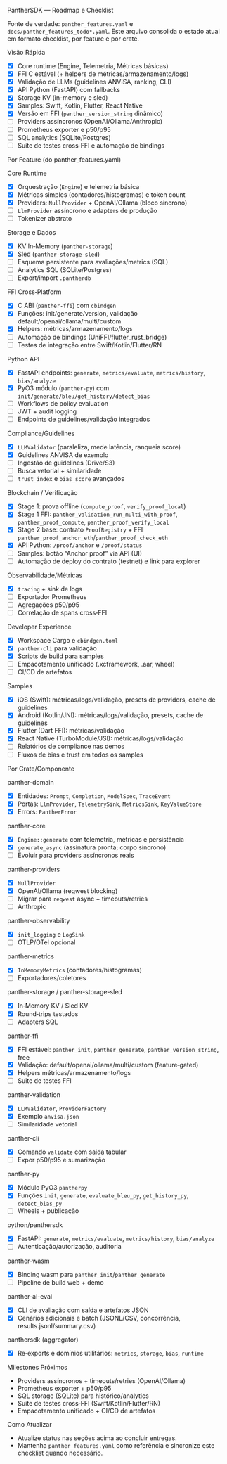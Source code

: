 PantherSDK — Roadmap e Checklist

Fonte de verdade: `panther_features.yaml` e `docs/panther_features_todo*.yaml`.
Este arquivo consolida o estado atual em formato checklist, por feature e por crate.

Visão Rápida
- [x] Core runtime (Engine, Telemetria, Métricas básicas)
- [x] FFI C estável (+ helpers de métricas/armazenamento/logs)
- [x] Validação de LLMs (guidelines ANVISA, ranking, CLI)
- [x] API Python (FastAPI) com fallbacks
- [x] Storage KV (in-memory e sled)
- [x] Samples: Swift, Kotlin, Flutter, React Native
- [x] Versão em FFI (`panther_version_string` dinâmico)
- [ ] Providers assíncronos (OpenAI/Ollama/Anthropic)
- [ ] Prometheus exporter e p50/p95
- [ ] SQL analytics (SQLite/Postgres)
- [ ] Suíte de testes cross‑FFI e automação de bindings

Por Feature (do panther_features.yaml)

Core Runtime
- [x] Orquestração (`Engine`) e telemetria básica
- [x] Métricas simples (contadores/histogramas) e token count
- [x] Providers: `NullProvider` + OpenAI/Ollama (bloco síncrono)
- [ ] `LlmProvider` assíncrono e adapters de produção
- [ ] Tokenizer abstrato

Storage e Dados
- [x] KV In‑Memory (`panther-storage`)
- [x] Sled (`panther-storage-sled`)
- [ ] Esquema persistente para avaliações/metrics (SQL)
- [ ] Analytics SQL (SQLite/Postgres)
- [ ] Export/import `.pantherdb`

FFI Cross‑Platform
- [x] C ABI (`panther-ffi`) com `cbindgen`
- [x] Funções: init/generate/version, validação default/openai/ollama/multi/custom
- [x] Helpers: métricas/armazenamento/logs
- [ ] Automação de bindings (UniFFI/flutter_rust_bridge)
- [ ] Testes de integração entre Swift/Kotlin/Flutter/RN

Python API
- [x] FastAPI endpoints: `generate`, `metrics/evaluate`, `metrics/history`, `bias/analyze`
- [x] PyO3 módulo (`panther-py`) com `init/generate/bleu/get_history/detect_bias`
- [ ] Workflows de policy evaluation
- [ ] JWT + audit logging
- [ ] Endpoints de guidelines/validação integrados

Compliance/Guidelines
- [x] `LLMValidator` (paraleliza, mede latência, ranqueia score)
- [x] Guidelines ANVISA de exemplo
- [ ] Ingestão de guidelines (Drive/S3)
- [ ] Busca vetorial + similaridade
- [ ] `trust_index` e `bias_score` avançados

Blockchain / Verificação
- [x] Stage 1: prova offline (`compute_proof`, `verify_proof_local`)
- [x] Stage 1 FFI: `panther_validation_run_multi_with_proof`, `panther_proof_compute`, `panther_proof_verify_local`
- [x] Stage 2 base: contrato `ProofRegistry` + FFI `panther_proof_anchor_eth`/`panther_proof_check_eth`
- [x] API Python: `/proof/anchor` e `/proof/status`
- [ ] Samples: botão “Anchor proof” via API (UI)
- [ ] Automação de deploy do contrato (testnet) e link para explorer

Observabilidade/Métricas
- [x] `tracing` + sink de logs
- [ ] Exportador Prometheus
- [ ] Agregações p50/p95
- [ ] Correlação de spans cross‑FFI

Developer Experience
- [x] Workspace Cargo e `cbindgen.toml`
- [x] `panther-cli` para validação
- [x] Scripts de build para samples
- [ ] Empacotamento unificado (.xcframework, .aar, wheel)
- [ ] CI/CD de artefatos

Samples
- [x] iOS (Swift): métricas/logs/validação, presets de providers, cache de guidelines
- [x] Android (Kotlin/JNI): métricas/logs/validação, presets, cache de guidelines
- [x] Flutter (Dart FFI): métricas/validação
- [x] React Native (TurboModule/JSI): métricas/logs/validação
- [ ] Relatórios de compliance nas demos
- [ ] Fluxos de bias e trust em todos os samples

Por Crate/Componente

panther-domain
- [x] Entidades: `Prompt`, `Completion`, `ModelSpec`, `TraceEvent`
- [x] Portas: `LlmProvider`, `TelemetrySink`, `MetricsSink`, `KeyValueStore`
- [x] Errors: `PantherError`

panther-core
- [x] `Engine::generate` com telemetria, métricas e persistência
- [x] `generate_async` (assinatura pronta; corpo síncrono)
- [ ] Evoluir para providers assíncronos reais

panther-providers
- [x] `NullProvider`
- [x] OpenAI/Ollama (reqwest blocking)
- [ ] Migrar para `reqwest` async + timeouts/retries
- [ ] Anthropic

panther-observability
- [x] `init_logging` e `LogSink`
- [ ] OTLP/OTel opcional

panther-metrics
- [x] `InMemoryMetrics` (contadores/histogramas)
- [ ] Exportadores/coletores

panther-storage / panther-storage-sled
- [x] In‑Memory KV / Sled KV
- [x] Round‑trips testados
- [ ] Adapters SQL

panther-ffi
- [x] FFI estável: `panther_init`, `panther_generate`, `panther_version_string`, free
- [x] Validação: default/openai/ollama/multi/custom (feature‑gated)
- [x] Helpers métricas/armazenamento/logs
- [ ] Suite de testes FFI

panther-validation
- [x] `LLMValidator`, `ProviderFactory`
- [x] Exemplo `anvisa.json`
- [ ] Similaridade vetorial

panther-cli
- [x] Comando `validate` com saida tabular
- [ ] Expor p50/p95 e sumarização

panther-py
- [x] Módulo PyO3 `pantherpy`
- [x] Funções `init`, `generate`, `evaluate_bleu_py`, `get_history_py`, `detect_bias_py`
- [ ] Wheels + publicação

python/panthersdk
- [x] FastAPI: `generate`, `metrics/evaluate`, `metrics/history`, `bias/analyze`
- [ ] Autenticação/autorização, auditoria

panther-wasm
- [x] Binding wasm para `panther_init`/`panther_generate`
- [ ] Pipeline de build web + demo

panther-ai-eval
- [x] CLI de avaliação com saída e artefatos JSON
- [x] Cenários adicionais e batch (JSONL/CSV, concorrência, results.jsonl/summary.csv)

panthersdk (aggregator)
- [x] Re‑exports e domínios utilitários: `metrics`, `storage`, `bias`, `runtime`

Milestones Próximos
- Providers assíncronos + timeouts/retries (OpenAI/Ollama)
- Prometheus exporter + p50/p95
- SQL storage (SQLite) para histórico/analytics
- Suíte de testes cross‑FFI (Swift/Kotlin/Flutter/RN)
- Empacotamento unificado + CI/CD de artefatos

Como Atualizar
- Atualize status nas seções acima ao concluir entregas.
- Mantenha `panther_features.yaml` como referência e sincronize este checklist quando necessário.
